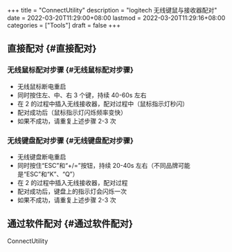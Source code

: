 +++
title = "ConnectUtility"
description = "logitech 无线键鼠与接收器配对"
date = 2022-03-20T11:29:00+08:00
lastmod = 2022-03-20T11:29:16+08:00
categories = ["Tools"]
draft = false
+++

## 直接配对 {#直接配对}


### 无线鼠标配对步骤 {#无线鼠标配对步骤}

-   无线鼠标断电重启
-   同时按住左、中、右 3 个键，持续 40-60s 左右
-   在 2 的过程中插入无线接收器，配对过程中（鼠标指示灯秒闪）
-   配对成功后（鼠标指示灯闪烁频率变快）
-   如果不成功，请重复上述步骤 2-3 次


### 无线键盘配对步骤 {#无线键盘配对步骤}

-   无线键盘断电重启
-   同时按住“ESC”和“+/=”按钮，持续 20-40s 左右（不同品牌可能是“ESC”和“K”、“Q”）
-   在 2 的过程中插入无线接收器，配对过程
-   配对成功后，键盘上的指示灯会闪烁一次
-   如果不成功，请重复上述步骤 2-3 次


## 通过软件配对 {#通过软件配对}

ConnectUtility